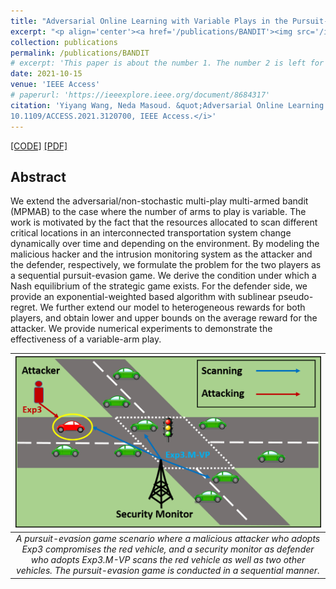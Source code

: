 ```yaml
---
title: "Adversarial Online Learning with Variable Plays in the Pursuit-Evasion Game: Theoretical Foundations and Application in Connected and Automated Vehicle Cybersecurity"
excerpt: "<p align='center'><a href='/publications/BANDIT'><img src='/images/BANDIT.png' style='width: 500px;'></a></p>"
collection: publications
permalink: /publications/BANDIT
# excerpt: 'This paper is about the number 1. The number 2 is left for future work.'
date: 2021-10-15
venue: 'IEEE Access'
# paperurl: 'https://ieeexplore.ieee.org/document/8684317'
citation: 'Yiyang Wang, Neda Masoud. &quot;Adversarial Online Learning with Variable Plays in the Pursuit-Evasion Game: Theoretical Foundations and Application in Connected and Automated Vehicle Cybersecurity.&quot; <i>DOI
10.1109/ACCESS.2021.3120700, IEEE Access.</i>'
---
```


[[CODE]](https://github.com/yiyang920/adversarial_multi_armed_bandit_variable_plays)
[[PDF]](https://yiyang920.github.io/files/articles/BANDIT.pdf)


## Abstract
We extend the adversarial/non-stochastic multi-play multi-armed bandit (MPMAB) to the case where the number of arms to play is variable. The work is motivated by the fact that the resources allocated to scan different critical locations in an interconnected transportation system change dynamically over time and depending on the environment. By modeling the malicious hacker and the intrusion monitoring system as the attacker and the defender, respectively, we formulate the problem for the two players as a sequential pursuit-evasion game. We derive the condition under which a Nash equilibrium of the strategic game exists. For the defender side, we provide an exponential-weighted based algorithm with sublinear pseudo-regret. We further extend our model to heterogeneous rewards for both players, and obtain lower and upper bounds on the average reward for the attacker. We provide numerical experiments to demonstrate the effectiveness of a variable-arm play.

| ![](/images/BANDIT.png) |
|:--:|
| *A pursuit-evasion game scenario where a malicious attacker who adopts Exp3 compromises the red vehicle, and a security monitor as defender who adopts Exp3.M-VP scans the red vehicle as well as two other vehicles. The pursuit-evasion game is conducted in a sequential manner.* |